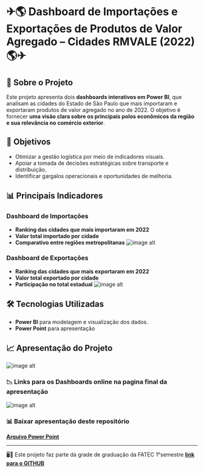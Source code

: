 # ✈🌎 Dashboard de Importações e Exportações de Produtos de Valor Agregado – Cidades RMVALE (2022) 🌎✈

## 📌 Sobre o Projeto   

Este projeto apresenta dois **dashboards interativos em Power BI**, que analisam as cidades do Estado de São Paulo que mais importaram e exportaram produtos de valor agregado no ano de 2022.
O objetivo é fornecer **uma visão clara sobre os principais polos econômicos da região e sua relevância no comércio exterior**.

## 🎯 Objetivos  
- Otimizar a gestão logística por meio de indicadores visuais.  
- Apoiar a tomada de decisões estratégicas sobre transporte e distribuição.  
- Identificar gargalos operacionais e oportunidades de melhoria.  

## 📊 Principais Indicadores  

### Dashboard de Importações
- **Ranking das cidades que mais importaram em 2022**
- **Valor total importado por cidade**
- **Comparativo entre regiões metropolitanas**
 ![image alt](https://github.com/Leonardowso/Dash-EXP-IMP-SP-2022/blob/51e92db79ded65068acd2704252bf1f18e96ca40/DASH%20TOP%20IMP%20NACIONAL%202022.jpg)

### Dashboard de Exportações
- **Ranking das cidades que mais exportaram em 2022**
- **Valor total exportado por cidade**
- **Participação no total estadual**
 ![image alt](https://github.com/Leonardowso/Dash-EXP-IMP-SP-2022/blob/51e92db79ded65068acd2704252bf1f18e96ca40/DASH%20TOP%20EXP%20SP.jpg)


## 🛠️ Tecnologias Utilizadas  

- **Power BI** para modelagem e visualização dos dados.    
- **Power Point** para apresentação
  
## 📈 Apresentação do Projeto 

![image alt](https://github.com/Leonardowso/Dash-EXP-IMP-SP-2022/blob/51e92db79ded65068acd2704252bf1f18e96ca40/APRESENTA%C3%87%C3%83O%20DASH%202022.jpg)

### 📉 Links para os Dashboards online na pagina final da apresentação
![image alt](https://github.com/Leonardowso/Dash-EXP-IMP-SP-2022/blob/51e92db79ded65068acd2704252bf1f18e96ca40/links%20dash%202022.jpg)

### 📊 Baixar apresentação deste repositório
 **[Arquivo Power Point](https://github.com/Leonardowso/Dash-EXP-IMP-SP-2022/blob/51e92db79ded65068acd2704252bf1f18e96ca40/Apresenta%C3%A7%C3%A3o%20ALTERA%C3%87%C3%95ES%20LEO%20LINK%20DASHBOARD%20NO%20FINAL.pptx)** 


---
🖥🎲 Este projeto faz parte da grade de graduação da FATEC 1°semestre
**[link para o GITHUB](https://github.com/WorkLog1M/Mapeamento.git)**
